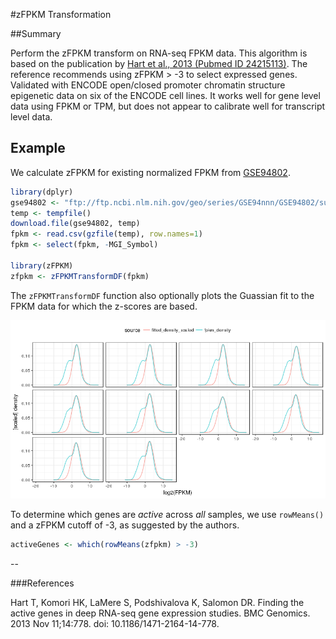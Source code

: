 #zFPKM Transformation

##Summary

Perform the zFPKM transform on RNA-seq FPKM data. This algorithm is based on the publication by [Hart et al., 2013 
(Pubmed ID 24215113)](https://www.ncbi.nlm.nih.gov/pubmed/24215113). The reference recommends using zFPKM > -3 to select 
expressed genes. Validated with ENCODE open/closed promoter chromatin structure epigenetic data on six of the ENCODE 
cell lines. It works well for gene level data using FPKM or TPM, but does not appear to calibrate well for transcript level 
data.

## Example

We calculate zFPKM for existing normalized FPKM from [GSE94802](https://www.ncbi.nlm.nih.gov/geo/query/acc.cgi?acc=GSE94802).

```r
library(dplyr)
gse94802 <- "ftp://ftp.ncbi.nlm.nih.gov/geo/series/GSE94nnn/GSE94802/suppl/GSE94802_Minkina_etal_normalized_FPKM.csv.gz"
temp <- tempfile()
download.file(gse94802, temp)
fpkm <- read.csv(gzfile(temp), row.names=1)
fpkm <- select(fpkm, -MGI_Symbol)

library(zFPKM)
zfpkm <- zFPKMTransformDF(fpkm)
```

The `zFPKMTransformDF` function also optionally  plots the Guassian fit to the FPKM data for which the z-scores are based.

![](README_plot.png)

To determine which genes are *active* across *all* samples, we use `rowMeans()` and a zFPKM cutoff of -3, as suggested
by the authors.

```r
activeGenes <- which(rowMeans(zfpkm) > -3)
```

--

###References

Hart T, Komori HK, LaMere S, Podshivalova K, Salomon DR. Finding the active genes in deep RNA-seq gene expression 
studies. BMC Genomics. 2013 Nov 11;14:778. doi: 10.1186/1471-2164-14-778.
